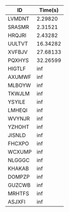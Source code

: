 |ID|Time(s)|
|-|-|
|LVMDNT|2.29820|
|SRASMR|2.31521|
|HRQJRI|2.43282|
|UULTVT|16.34282|
|XVFBJV|27.68133|
|PQXHYS|32.26599|
|HIGTLF|inf|
|AXUMWF|inf|
|MLBOYW|inf|
|TKWJLM|inf|
|YSYILE|inf|
|LMHEQI|inf|
|WVYNJR|inf|
|YZHOHT|inf|
|JISNLD|inf|
|FHCXPO|inf|
|WCXUMP|inf|
|NLGGGC|inf|
|KHAKAB|inf|
|DOMPZP|inf|
|GUZCWB|inf|
|MRHTFS|inf|
|ASJXFI|inf|
